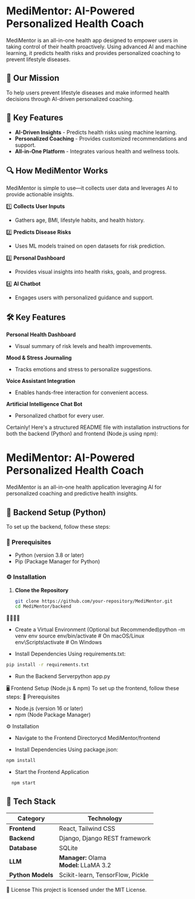 
# MediMentor: AI-Powered Personalized Health Coach

MediMentor is an all-in-one health app designed to empower users in taking control of their health proactively. Using advanced AI and machine learning, it predicts health risks and provides personalized coaching to prevent lifestyle diseases.

## 🚀 Our Mission
To help users prevent lifestyle diseases and make informed health decisions through AI-driven personalized coaching.

## 🌟 Key Features
- **AI-Driven Insights** - Predicts health risks using machine learning.
- **Personalized Coaching** - Provides customized recommendations and support.
- **All-in-One Platform** - Integrates various health and wellness tools.

## 🔍 How MediMentor Works
MediMentor is simple to use—it collects user data and leverages AI to provide actionable insights.

1️⃣ **Collects User Inputs**  
   - Gathers age, BMI, lifestyle habits, and health history.

2️⃣ **Predicts Disease Risks**  
   - Uses ML models trained on open datasets for risk prediction.

3️⃣ **Personal Dashboard**  
   - Provides visual insights into health risks, goals, and progress.

4️⃣ **AI Chatbot**  
   - Engages users with personalized guidance and support.

## 🛠 Key Features
 **Personal Health Dashboard**  
   - Visual summary of risk levels and health improvements.

 **Mood & Stress Journaling**  
   - Tracks emotions and stress to personalize suggestions.

 **Voice Assistant Integration**  
   - Enables hands-free interaction for convenient access.

 **Artificial Intelligence Chat Bot**  
   - Personalized chatbot for every user.

Certainly! Here's a structured README file with installation instructions for both the backend (Python) and frontend (Node.js using npm):
# MediMentor: AI-Powered Personalized Health Coach

MediMentor is an all-in-one health application leveraging AI for personalized coaching and predictive health insights.

## 🔧 Backend Setup (Python)
To set up the backend, follow these steps:

### 📌 Prerequisites
- Python (version 3.8 or later)
- Pip (Package Manager for Python)

### ⚙️ Installation
1. **Clone the Repository**  
   ```sh
   git clone https://github.com/your-repository/MediMentor.git
   cd MediMentor/backend
   ````

- Create a Virtual Environment (Optional but Recommended)python -m venv env
source env/bin/activate   # On macOS/Linux
env\Scripts\activate      # On Windows

- Install Dependencies
Using requirements.txt:
```sh
pip install -r requirements.txt
````
- Run the Backend Serverpython app.py



🖥️ Frontend Setup (Node.js & npm)
To set up the frontend, follow these steps:
📌 Prerequisites
- Node.js (version 16 or later)
- npm (Node Package Manager)

⚙️ Installation
- Navigate to the Frontend Directorycd MediMentor/frontend

- Install Dependencies
Using package.json:
```sh
npm install
```
- Start the Frontend Application
```sh
  npm start
```
## 🔧 Tech Stack

| **Category**   | **Technology** |
|---------------|---------------|
| **Frontend**  | React, Tailwind CSS |
| **Backend**   | Django, Django REST framework |
| **Database**  | SQLite |
| **LLM**       | **Manager:** Olama <br> **Model:** LLaMA 3.2 |
| **Python Models** | Scikit-learn, TensorFlow, Pickle |

📄 License
This project is licensed under the MIT License.


